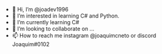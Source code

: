 - 👋 Hi, I’m @joadev1996
- 👀 I’m interested in learning C# and Python.
- 🌱 I’m currently learning C#
- 💞️ I’m looking to collaborate on ...
- 📫 How to reach me instagram @joaquimcneto or discord Joaquim#0102

<!---
joadev1996/joadev1996 is a ✨ special ✨ repository because its `README.md` (this file) appears on your GitHub profile.
You can click the Preview link to take a look at your changes.
--->
